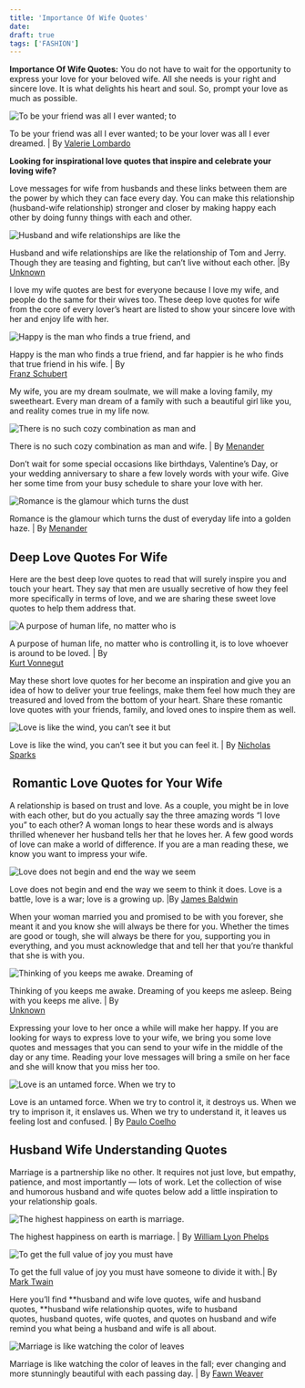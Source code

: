 ```yaml
---
title: 'Importance Of Wife Quotes'
date: 
draft: true
tags: ['FASHION']
---
```


**Importance Of Wife Quotes:** You do not have to wait for the opportunity to express your love for your beloved wife. All she needs is your right and sincere love. It is what delights his heart and soul. So, prompt your love as much as possible.

![To be your friend was all I ever wanted; to](https://quotes.bestrani.com/static/images/20210729/to-be-your-friend-was-all-i-ever-wanted-to-36627.jpg)

To be your friend was all I ever wanted; to be your lover was all I ever dreamed. | By [Valerie Lombardo](https://quotes.bestrani.com/authors/valerie-lombardo-quotes)

**Looking for inspirational love quotes that inspire and celebrate your loving wife?**

Love messages for wife from husbands and these links between them are the power by which they can face every day. You can make this relationship (husband-wife relationship) stronger and closer by making happy each other by doing funny things with each and other.

![Husband and wife relationships are like the](https://quotes.bestrani.com/static/images/20210729/husband-and-wife-relationships-are-like-the-36792.jpg)

Husband and wife relationships are like the relationship of Tom and Jerry. Though they are teasing and fighting, but can’t live without each other. |By [Unknown](https://quotes.bestrani.com/authors/unknown-quotes)

I love my wife quotes are best for everyone because I love my wife, and people do the same for their wives too. These deep love quotes for wife from the core of every lover’s heart are listed to show your sincere love with her and enjoy life with her.

![Happy is the man who finds a true friend, and](https://quotes.bestrani.com/static/images/20210729/happy-is-the-man-who-finds-a-true-friend-and-36721.jpg)

Happy is the man who finds a true friend, and far happier is he who finds that true friend in his wife. | By[  
Franz Schubert](https://quotes.bestrani.com/authors/unknown-quotes)

My wife, you are my dream soulmate, we will make a loving family, my sweetheart. Every man dream of a family with such a beautiful girl like you, and reality comes true in my life now.

![There is no such cozy combination as man and](https://quotes.bestrani.com/static/images/20210729/there-is-no-such-cozy-combination-as-man-and-36795.jpg)

There is no such cozy combination as man and wife. | By [Menander](https://quotes.bestrani.com/authors/unknown-quotes)

Don’t wait for some special occasions like birthdays, Valentine’s Day, or your wedding anniversary to share a few lovely words with your wife. Give her some time from your busy schedule to share your love with her.

![Romance is the glamour which turns the dust](https://quotes.bestrani.com/static/images/20210729/romance-is-the-glamour-which-turns-the-dust-36630.jpg)

Romance is the glamour which turns the dust of everyday life into a golden haze. | By [Menander](https://quotes.bestrani.com/authors/unknown-quotes)

Deep Love Quotes For Wife
-------------------------

Here are the best deep love quotes to read that will surely inspire you and touch your heart. They say that men are usually secretive of how they feel more specifically in terms of love, and we are sharing these sweet love quotes to help them address that.

![A purpose of human life, no matter who is](https://quotes.bestrani.com/static/images/20210729/a-purpose-of-human-life-no-matter-who-is-36629.jpg)

A purpose of human life, no matter who is controlling it, is to love whoever is around to be loved. | By  
[Kurt Vonnegut](https://quotes.bestrani.com/quotes/a-purpose-of-human-life-by-kurt-vonnegut-36629)  
  
May these short love quotes for her become an inspiration and give you an idea of how to deliver your true feelings, make them feel how much they are treasured and loved from the bottom of your heart. Share these romantic love quotes with your friends, family, and loved ones to inspire them as well.

![Love is like the wind, you can’t see it but](https://quotes.bestrani.com/static/images/20210729/love-is-like-the-wind-you-cant-see-it-but-36623.jpg)

Love is like the wind, you can’t see it but you can feel it. | By [Nicholas Sparks](https://quotes.bestrani.com/authors/nicholas-sparks-quotes)

 Romantic Love Quotes for Your Wife
-----------------------------------

A relationship is based on trust and love. As a couple, you might be in love with each other, but do you actually say the three amazing words “I love you” to each other? A woman longs to hear these words and is always thrilled whenever her husband tells her that he loves her. A few good words of love can make a world of difference. If you are a man reading these, we know you want to impress your wife.

![Love does not begin and end the way we seem](https://quotes.bestrani.com/static/images/20210728/love-does-not-begin-and-end-the-way-we-seem-36614.jpg)

Love does not begin and end the way we seem to think it does. Love is a battle, love is a war; love is a growing up. |By [James Baldwin](https://quotes.bestrani.com/authors/james-baldwin-quotes)

When your woman married you and promised to be with you forever, she meant it and you know she will always be there for you. Whether the times are good or tough, she will always be there for you, supporting you in everything, and you must acknowledge that and tell her that you’re thankful that she is with you.

![Thinking of you keeps me awake. Dreaming of](https://quotes.bestrani.com/static/images/20210728/thinking-of-you-keeps-me-awake-dreaming-of-36608.jpg)

Thinking of you keeps me awake. Dreaming of you keeps me asleep. Being with you keeps me alive. | By  
[Unknown](https://quotes.bestrani.com/quotes/thinking-of-you-keeps-me-by-unknown-36608)

Expressing your love to her once a while will make her happy. If you are looking for ways to express love to your wife, we bring you some love quotes and messages that you can send to your wife in the middle of the day or any time. Reading your love messages will bring a smile on her face and she will know that you miss her too.

![Love is an untamed force. When we try to](https://quotes.bestrani.com/static/images/20210729/love-is-an-untamed-force-when-we-try-to-36617.jpg)

Love is an untamed force. When we try to control it, it destroys us. When we try to imprison it, it enslaves us. When we try to understand it, it leaves us feeling lost and confused. | By [Paulo Coelho](https://quotes.bestrani.com/authors/paulo-coelho-quotes)

Husband Wife Understanding Quotes
---------------------------------

Marriage is a partnership like no other. It requires not just love, but empathy, patience, and most importantly — lots of work. Let the collection of wise and humorous husband and wife quotes below add a little inspiration to your relationship goals.

![The highest happiness on earth is marriage.](https://quotes.bestrani.com/static/images/20210729/the-highest-happiness-on-earth-is-marriage-36737.jpg)

The highest happiness on earth is marriage. | By [William Lyon Phelps](https://quotes.bestrani.com/authors/william-lyon-phelps-quotes)

![To get the full value of joy you must have](https://quotes.bestrani.com/static/images/20210729/to-get-the-full-value-of-joy-you-must-have-36733.jpg)

To get the full value of joy you must have someone to divide it with.| By [Mark Twain](https://quotes.bestrani.com/authors/mark-twain-quotes)

Here you’ll find **husband and wife love quotes, wife and husband quotes, **husband wife relationship quotes, wife to husband quotes, husband quotes, wife quotes, and quotes on husband and wife remind you what being a husband and wife is all about.

![Marriage is like watching the color of leaves](https://quotes.bestrani.com/static/images/20210729/marriage-is-like-watching-the-color-of-leaves-36736.jpg)

Marriage is like watching the color of leaves in the fall; ever changing and more stunningly beautiful with each passing day. | By [Fawn Weaver](https://quotes.bestrani.com/authors/fawn-weaver-quotes)